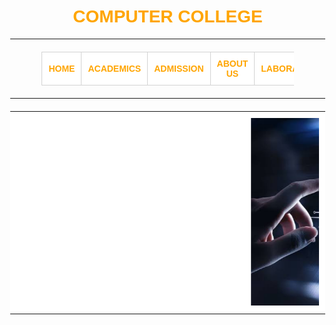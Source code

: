 <!DOCTYPE html>
<html lang="en">
<head>
    <meta charset="UTF-8">
    <meta name="viewport" content="width=device-width, initial-scale=1.0">
    <title>Home</title>
    <style>
        body {
            background-image: url('background 1.jpeg');
            color: orange;
            font-family: sans-serif; /* Added a default font */
            margin: 0; /* Reset default body margin */
        }
        h1 {
            text-align: center;
            margin-top: 20px; /* Add some top margin */
        }
        .navigation-table { /* Added a class for the navigation table */
            width: 80%;
            border-collapse: collapse;
            margin: 20px auto;
        }
        .navigation-table th, .navigation-table td {
            border: 1px solid lightgray;
            padding: 10px;
            background-color: white;
            text-align: center;
        }
        .navigation-table th a {
            text-decoration: none;
            color: inherit;
            display: block; /* Make the entire table cell clickable */
        }
        .image-marquee-table { /* Added a class for the image marquee table */
            width: 100%; /* Make the marquee table full width */
            margin-top: 20px;
        }
        .image-marquee-table td {
            padding: 10px;
            background-color: white;
            text-align: center;
        }
        .image-marquee-table marquee img {
            max-height: 300px;
            width: auto;
            vertical-align: middle; /* Align images vertically in the marquee */
            margin: 0 10px; /* Add some spacing between images */
        }
        /* Responsive design adjustments */
        @media (max-width: 768px) {
            .navigation-table {
                width: 95%;
            }
            .navigation-table th, .navigation-table td {
                padding: 8px;
                font-size: 0.9em;
            }
            .image-marquee-table marquee img {
                max-height: 200px;
            }
        }
    </style>
</head>
<body>
    <h1>COMPUTER COLLEGE</h1>
    <hr>
    <table class="navigation-table">
        <tr>
            <th><a href="HOME.html">HOME</a></th>
            <th><a href="Academic.html">ACADEMICS</a></th>
            <th><a href="ADMISSION.html">ADMISSION</a></th>
            <th><a href="ABOUT US.html">ABOUT US</a></th>
            <th><a href="LABARATORY.html">LABORATORY</a></th>
        </tr>
    </table>
    <hr>
    <table class="image-marquee-table">
        <tr>
            <td>
                <marquee behavior="scroll" direction="left">
                    <img src="images1.jpeg" alt="Picture 1">
                    <img src="images2.jpeg" alt="Picture 2">
                    <img src="images3.jpeg" alt="picture3">
                    <img src="images4.jpeg" alt="picture4">
                    <img src="images5.jpeg" alt="picture5">
                    <img src="images6.jpeg" alt="picture6">
                </marquee>
            </td>
        </tr>
    </table>
</body>
</html>
